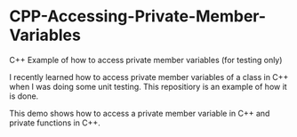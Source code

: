 # CPP-Accessing-Private-Member-Variables
C++ Example of how to access private member variables (for testing only)

I recently learned how to access private member variables of a class in C++ when I was doing some unit testing. This repositiory is an example of how it is done.

This demo shows how to access a private member variable in C++ and private functions in C++.
